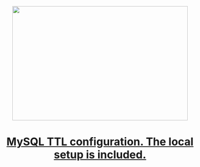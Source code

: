 
<p align="center">
  <img width="460" height="300" src="https://miro.medium.com/v2/resize:fit:750/format:webp/1*jMpkzh-I_o-wg4hEbP4p3g.png">
</p>

<h1 align="center"><a href="https://medium.com/gitconnected/mysql-ttl-configuration-the-local-setup-is-included-9c971458fa7b">MySQL TTL configuration. The local setup is included.
</a></h1>
